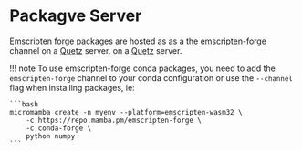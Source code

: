 # Packagve Server

Emscripten forge packages are hosted as 
as a the [emscripten-forge](https://beta.mamba.pm/channels/emscripten-forge) channel on a [Quetz](https://quetz.io/) server. 
on a [Quetz](https://quetz.io/) server.

!!! note
    To use emscripten-forge conda packages, you need to add the `emscripten-forge` channel to your conda configuration or use the `--channel` flag when installing packages, ie:

    ```bash
    micromamba create -n myenv --platform=emscripten-wasm32 \
        -c https://repo.mamba.pm/emscripten-forge \
        -c conda-forge \
        python numpy
    ```